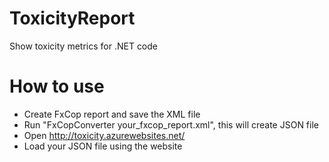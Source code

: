 ToxicityReport
==============

Show toxicity metrics for .NET code

How to use
==========

* Create FxCop report and save the XML file
* Run "FxCopConverter your_fxcop_report.xml", this will create JSON file
* Open http://toxicity.azurewebsites.net/
* Load your JSON file using the website